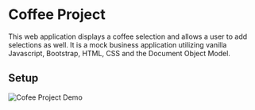 # Coffee Project
This web application displays a coffee selection and allows a user to add selections as well. It is a mock business application utilizing vanilla Javascript, Bootstrap, HTML, CSS and the Document Object Model.

## Setup


![Cofee Project Demo](img/demo.gif)
